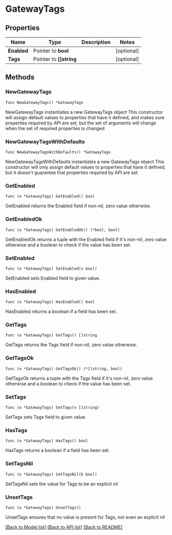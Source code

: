 # GatewayTags

## Properties

Name | Type | Description | Notes
------------ | ------------- | ------------- | -------------
**Enabled** | Pointer to **bool** |  | [optional] 
**Tags** | Pointer to **[]string** |  | [optional] 

## Methods

### NewGatewayTags

`func NewGatewayTags() *GatewayTags`

NewGatewayTags instantiates a new GatewayTags object
This constructor will assign default values to properties that have it defined,
and makes sure properties required by API are set, but the set of arguments
will change when the set of required properties is changed

### NewGatewayTagsWithDefaults

`func NewGatewayTagsWithDefaults() *GatewayTags`

NewGatewayTagsWithDefaults instantiates a new GatewayTags object
This constructor will only assign default values to properties that have it defined,
but it doesn't guarantee that properties required by API are set

### GetEnabled

`func (o *GatewayTags) GetEnabled() bool`

GetEnabled returns the Enabled field if non-nil, zero value otherwise.

### GetEnabledOk

`func (o *GatewayTags) GetEnabledOk() (*bool, bool)`

GetEnabledOk returns a tuple with the Enabled field if it's non-nil, zero value otherwise
and a boolean to check if the value has been set.

### SetEnabled

`func (o *GatewayTags) SetEnabled(v bool)`

SetEnabled sets Enabled field to given value.

### HasEnabled

`func (o *GatewayTags) HasEnabled() bool`

HasEnabled returns a boolean if a field has been set.

### GetTags

`func (o *GatewayTags) GetTags() []string`

GetTags returns the Tags field if non-nil, zero value otherwise.

### GetTagsOk

`func (o *GatewayTags) GetTagsOk() (*[]string, bool)`

GetTagsOk returns a tuple with the Tags field if it's non-nil, zero value otherwise
and a boolean to check if the value has been set.

### SetTags

`func (o *GatewayTags) SetTags(v []string)`

SetTags sets Tags field to given value.

### HasTags

`func (o *GatewayTags) HasTags() bool`

HasTags returns a boolean if a field has been set.

### SetTagsNil

`func (o *GatewayTags) SetTagsNil(b bool)`

 SetTagsNil sets the value for Tags to be an explicit nil

### UnsetTags
`func (o *GatewayTags) UnsetTags()`

UnsetTags ensures that no value is present for Tags, not even an explicit nil

[[Back to Model list]](../README.md#documentation-for-models) [[Back to API list]](../README.md#documentation-for-api-endpoints) [[Back to README]](../README.md)


